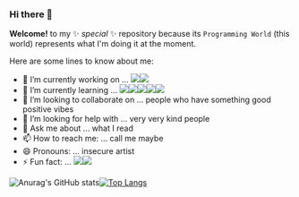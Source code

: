 ### Hi there 👋

**Welcome!** to my ✨ _special_ ✨ repository because its `Programming World` (this world) represents what I'm doing it at the moment.

Here are some lines to know about me:

- 🔭 I’m currently working on ... <img src="https://img.shields.io/badge/Spring-black?style=flat&logo=Spring&logoColor=#6DB33F"/><img src="https://img.shields.io/badge/React-black?style=flat&logo=react&logoColor=#61DAFB">
- 🌱 I’m currently learning ... <img src="https://img.shields.io/badge/Java-black?style=flat&logo=OpenJDK&logoColor=#FF7800"/><img src="https://img.shields.io/badge/Amazon AWS-black?style=flat&logo=AmazonAWS&logoColor=#FF9900"/><img src="https://img.shields.io/badge/JavaScript-black?style=flat&logo=JavaScript&logoColor=#F7DF1E"/><img src="https://img.shields.io/badge/HTML5-black?style=flat&logo=Html5&logoColor=#E34F26"/><img src="https://img.shields.io/badge/css3-black?style=flat&logo=css3&logoColor=blue"/>
- 👯 I’m looking to collaborate on ... people who have something good positive vibes
- 🤔 I’m looking for help with ... very very kind people 
- 💬 Ask me about ... what I read
- 📫 How to reach me: ... call me maybe
- 😄 Pronouns: ... insecure artist
- ⚡ Fun fact: ... <img src="https://img.shields.io/badge/C-black?style=flat&logo=C&logoColor=#A8B9CC"/><img src="https://img.shields.io/badge/Python-black?style=flat&logo=Python&logoColor=#3776AB"/>





![Anurag's GitHub stats](https://github-readme-stats.vercel.app/api?username=Keunoh&show_icons=true&theme=radical)[![Top Langs](https://github-readme-stats.vercel.app/api/top-langs/?username=Keunoh&show_icons=true&theme=radical&langs_count=4)](https://github.com/anuraghazra/github-readme-stats)


